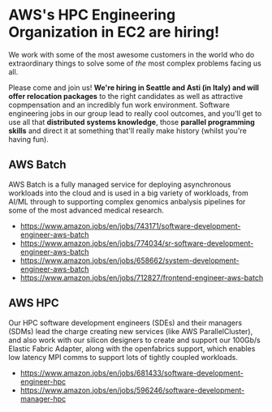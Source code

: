 # AWS's HPC Engineering Organization in EC2 are hiring!

We work with some of the most awesome customers in the world who do extraordinary things to solve some of *the* most complex problems facing us all.

Please come and join us! **We're hiring in Seattle and Asti (in Italy) and will offer relocation packages** to the right candidates as well as attractive copmpensation and an incredibly fun work environment. Software engineering jobs in our group lead to really cool outcomes, and you'll get to use all that **distributed systems knowledge**, those **parallel programming skills** and direct it at something that'll really make history (whilst you're having fun).

## AWS Batch

AWS Batch is a fully managed service for deploying asynchronous workloads into the cloud and is used in a big variety of workloads, from AI/ML through to supporting complex genomics anbalysis pipelines for some of the most advanced medical research.

* https://www.amazon.jobs/en/jobs/743171/software-development-engineer-aws-batch
* https://www.amazon.jobs/en/jobs/774034/sr-software-development-engineer-aws-batch
* https://www.amazon.jobs/en/jobs/658662/system-development-engineer-aws-batch
* https://www.amazon.jobs/en/jobs/712827/frontend-engineer-aws-batch

## AWS HPC

Our HPC software development engineers (SDEs) and their managers (SDMs) lead the charge creating new services (like AWS ParallelCluster), and also work with our silicon designers to create and support our 100Gb/s Elastic Fabric Adapter, along with the openfabrics support, which enables low latency MPI comms to support lots of tightly coupled workloads.

* https://www.amazon.jobs/en/jobs/681433/software-development-engineer-hpc
* https://www.amazon.jobs/en/jobs/596246/software-development-manager-hpc
